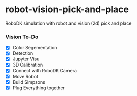 # robot-vision-pick-and-place
RoboDK simulation with robot and vision (2d) pick and place

### Vision To-Do

- [x] Color Segementation
- [x] Detection
- [x] Jupyter Visu
- [x] 3D Calibration
- [x] Connect with RoboDK Camera
- [x] Move Robot
- [x] Build Simpsons
- [x] Plug Everything together 
